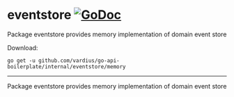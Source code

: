# eventstore [![GoDoc](https://godoc.org/github.com/vardius/go-api-boilerplate/internal/eventstore/memory?status.svg)](https://godoc.org/github.com/vardius/go-api-boilerplate/internal/eventstore/memory)
Package eventstore provides memory implementation of domain event store

Download:
```shell
go get -u github.com/vardius/go-api-boilerplate/internal/eventstore/memory
```

* * *
Package eventstore provides memory implementation of domain event store
